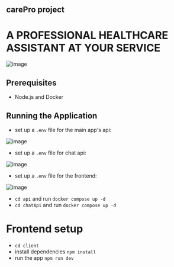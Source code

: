 ## carePro project

# A PROFESSIONAL HEALTHCARE ASSISTANT AT YOUR SERVICE

![image](https://github.com/YOUNESELKACIMI/carePro/assets/119015253/15a7ee5b-c1b7-4118-b697-836ae139e57a)

## Prerequisites

- Node.js and Docker

## Running the Application

- set up a `.env` file for the main app's api:
  
![image](https://github.com/YOUNESELKACIMI/carePro/assets/119015253/f1194686-6529-4796-9d49-d6264695fd58)
  
- set up a `.env` file for chat api:
  
![image](https://github.com/YOUNESELKACIMI/carePro/assets/119015253/da89bfda-2005-4645-9b28-e5b880481108)

- set up a `.env` file for the frontend:

![image](https://github.com/YOUNESELKACIMI/carePro/assets/119015253/41d9ce27-24e8-44e4-be34-46f3f696675d)  

- `cd api` and run `docker compose up -d`
- `cd chatApi` and run `docker compose up -d`

# Frontend setup

- `cd client`
- install dependencies `npm install`
- run the app `npm run dev`
